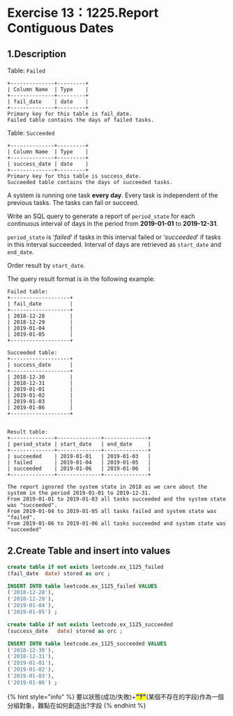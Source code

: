 # Exercise 13：1225.Report Contiguous Dates

## 1.Description

Table: `Failed`

```
+--------------+---------+
| Column Name  | Type    |
+--------------+---------+
| fail_date    | date    |
+--------------+---------+
Primary key for this table is fail_date.
Failed table contains the days of failed tasks.
```

Table: `Succeeded`

```
+--------------+---------+
| Column Name  | Type    |
+--------------+---------+
| success_date | date    |
+--------------+---------+
Primary key for this table is success_date.
Succeeded table contains the days of succeeded tasks.
```

A system is running one task **every day**. Every task is independent of the previous tasks. The tasks can fail or succeed.

Write an SQL query to generate a report of `period_state` for each continuous interval of days in the period from **2019-01-01** to **2019-12-31**.

`period_state` is ‘_failed_’ if tasks in this interval failed or ‘_succeeded_’ if tasks in this interval succeeded. Interval of days are retrieved as `start_date` and `end_date`.

Order result by `start_date`.

The query result format is in the following example:

```
Failed table:
+-------------------+
| fail_date         |
+-------------------+
| 2018-12-28        |
| 2018-12-29        |
| 2019-01-04        |
| 2019-01-05        |
+-------------------+

Succeeded table:
+-------------------+
| success_date      |
+-------------------+
| 2018-12-30        |
| 2018-12-31        |
| 2019-01-01        |
| 2019-01-02        |
| 2019-01-03        |
| 2019-01-06        |
+-------------------+


Result table:
+--------------+--------------+--------------+
| period_state | start_date   | end_date     |
+--------------+--------------+--------------+
| succeeded    | 2019-01-01   | 2019-01-03   |
| failed       | 2019-01-04   | 2019-01-05   |
| succeeded    | 2019-01-06   | 2019-01-06   |
+--------------+--------------+--------------+

The report ignored the system state in 2018 as we care about the system in the period 2019-01-01 to 2019-12-31.
From 2019-01-01 to 2019-01-03 all tasks succeeded and the system state was "succeeded".
From 2019-01-04 to 2019-01-05 all tasks failed and system state was "failed".
From 2019-01-06 to 2019-01-06 all tasks succeeded and system state was "succeeded"

```

## 2.Create Table and insert into values

```sql
create table if not exists leetcode.ex_1125_failed
(fail_date	date) stored as orc ;

INSERT INTO table leetcode.ex_1125_failed VALUES
('2018-12-28'), 
('2018-12-29'), 
('2019-01-04'), 
('2019-01-05') ; 

create table if not exists leetcode.ex_1125_succeeded
(success_date	date) stored as orc ;

INSERT INTO table leetcode.ex_1125_succeeded VALUES
('2018-12-30'), 
('2018-12-31'), 
('2019-01-01'), 
('2019-01-02'), 
('2019-01-03'), 
('2019-01-06') ;
```

{% hint style="info" %}
要以狀態(成功/失敗)+<mark style="color:blue;">**"?"**</mark>(某個不存在的字段)作為一個分組對象，難點在如何創造出?字段
{% endhint %}


